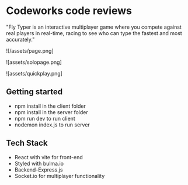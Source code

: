 # Codeworks code reviews

 "Fly Typer is an interactive multiplayer game where you compete against real players in real-time, racing to see who can type the fastest and most accurately."
   

   ![/assets/page.png]

   ![assets/solopage.png]
   
   ![assets/quickplay.png]
## Getting started

- npm install in the client folder
- npm install in the server folder
- npm run dev to run client
- nodemon index.js to run server


## Tech Stack

- React with vite for front-end
- Styled with bulma.io
- Backend-Express.js
- Socket.io for multiplayer functionality

